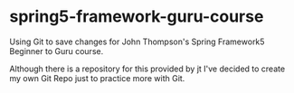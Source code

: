 # spring5-framework-guru-course
Using Git to save changes for John Thompson's Spring Framework5 Beginner to Guru course.

Although there is a repository for this provided by jt I've decided to create my own Git Repo just to practice more with Git.